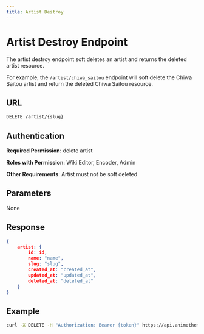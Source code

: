 ```yaml
---
title: Artist Destroy
---
```


# Artist Destroy Endpoint

The artist destroy endpoint soft deletes an artist and returns the deleted artist resource.

For example, the `/artist/chiwa_saitou` endpoint will soft delete the Chiwa Saitou artist and return the deleted Chiwa Saitou resource.

## URL

```sh
DELETE /artist/{slug}
```

## Authentication

**Required Permission**: delete artist

**Roles with Permission**: Wiki Editor, Encoder, Admin

**Other Requirements**: Artist must not be soft deleted

## Parameters

None

## Response

```json
{
    artist: {
        id: id,
        name: "name",
        slug: "slug",
        created_at: "created_at",
        updated_at: "updated_at",
        deleted_at: "deleted_at"
    }
}
```

## Example

```bash
curl -X DELETE -H "Authorization: Bearer {token}" https://api.animethemes.moe/artist/chiwa_saitou
```
